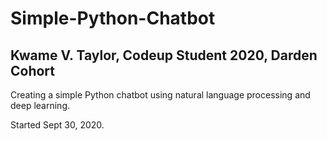 # Simple-Python-Chatbot

## Kwame V. Taylor, Codeup Student 2020, Darden Cohort

Creating a simple Python chatbot using natural language processing and deep learning.

Started Sept 30, 2020.